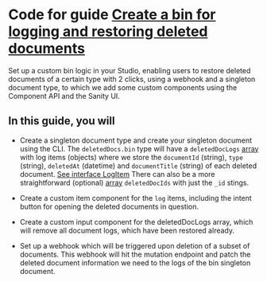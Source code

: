 # Code for guide [Create a bin for logging and restoring deleted documents](https://www.sanity.io/guides/bin-for-restoring-deleted-documents)

Set up a custom bin logic in your Studio, enabling users to restore deleted documents of a certain type with 2 clicks, using a webhook and a singleton document type, to which we add some custom components using the Component API and the Sanity UI.

## In this guide, you will

- Create a singleton document type and create your singleton document using the CLI.
  The `deletedDocs.bin` type will have a `deletedDocLogs` [array](https://github.com/bobinska-dev/sharing-is-caring/blob/bbe7ab322ce5e755c9d32c915bc0a937820ef495/Document%20Bin%20-%20Restoring%20deleted%20documents%20in%20the%20studio/deletedDocBinDocument.tsx#L55) with log items (objects) where we store the `documentId` (string), `type` (string), `deletedAt` (datetime) and `documentTitle` (string) of each deleted document. [See interface LogItem](https://github.com/bobinska-dev/sharing-is-caring/blob/bbe7ab322ce5e755c9d32c915bc0a937820ef495/Document%20Bin%20-%20Restoring%20deleted%20documents%20in%20the%20studio/deletedDocBinDocument.tsx#L26-L31) There can also be a more straightforward (optional) [array](https://github.com/bobinska-dev/sharing-is-caring/blob/bbe7ab322ce5e755c9d32c915bc0a937820ef495/Document%20Bin%20-%20Restoring%20deleted%20documents%20in%20the%20studio/deletedDocBinDocument.tsx#L107) `deletedDocIds` with just the `_id` stings.

- Create a custom item component for the `log` items, including the intent button for opening the deleted documents in question.

- Create a custom input component for the deletedDocLogs array, which will remove all document logs, which have been restored already.

- Set up a webhook which will be triggered upon deletion of a subset of documents. This webhook will hit the mutation endpoint and patch the deleted document information we need to the logs of the bin singleton document.
